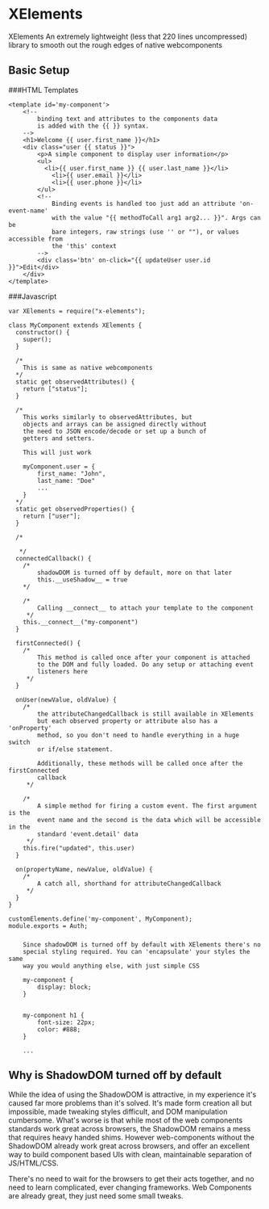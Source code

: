 # XElements

XElements An extremely lightweight (less that 220 lines uncompressed) library to smooth out the rough edges of native webcomponents

## Basic Setup

###HTML Templates

```
<template id='my-component'>
	<!-- 
		binding text and attributes to the components data 
		is added with the {{ }} syntax.  
	-->
	<h1>Welcome {{ user.first_name }}</h1>
	<div class="user {{ status }}">
		<p>A simple component to display user information</p>
		<ul>
		  <li>{{ user.first_name }} {{ user.last_name }}</li>
			<li>{{ user.email }}</li>
			<li>{{ user.phone }}</li>
		</ul>
		<!--
			Binding events is handled too just add an attribute 'on-event-name'
			with the value "{{ methodToCall arg1 arg2... }}". Args can be
			bare integers, raw strings (use '' or ""), or values accessible from 
			the 'this' context
		-->
		<div class='btn' on-click="{{ updateUser user.id }}">Edit</div>
	</div>
</template>
```

###Javascript

```
var XElements = require("x-elements");

class MyComponent extends XElements { 
  constructor() {
    super();
  }

  /* 
  	This is same as native webcomponents 
  */
  static get observedAttributes() {
    return ["status"];
  }
  
  /* 
  	This works similarly to observedAttributes, but
  	objects and arrays can be assigned directly without
  	the need to JSON encode/decode or set up a bunch of 
  	getters and setters.

  	This will just work

  	myComponent.user = {
  		first_name: "John", 
  		last_name: "Doe"
  		...
  	}
  */
  static get observedProperties() {
    return ["user"];
  }

  /*
  	
   */
  connectedCallback() { 
  	/*
  		shadowDOM is turned off by default, more on that later
  		this.__useShadow__ = true 
  	*/
    
  	/*
  		Calling __connect__ to attach your template to the component
  	 */
    this.__connect__("my-component")
  }

  firstConnected() {
  	/*
  		This method is called once after your component is attached 
  		to the DOM and fully loaded. Do any setup or attaching event
  		listeners here
  	 */
  }

  onUser(newValue, oldValue) {
  	/*
  		the attributeChangedCallback is still available in XElements
  		but each observed property or attribute also has a 'onProperty'
  		method, so you don't need to handle everything in a huge switch 
  		or if/else statement. 

  		Additionally, these methods will be called once after the firstConnected
  		callback
  	 */
  	
  	/*
  		A simple method for firing a custom event. The first argument is the 
  		event name and the second is the data which will be accessible in the 
  		standard 'event.detail' data
  	 */	
  	this.fire("updated", this.user)
  }

  on(propertyName, newValue, oldValue) {
  	/*
  		A catch all, shorthand for attributeChangedCallback
  	 */
  }
}

customElements.define('my-component', MyComponent);
module.exports = Auth;
```

###
```
	Since shadowDOM is turned off by default with XElements there's no 
	special styling required. You can 'encapsulate' your styles the same 
	way you would anything else, with just simple CSS

	my-component {
		display: block;
	}


	my-component h1 {
		font-size: 22px;
		color: #888;
	}

	...
```

## Why is ShadowDOM turned off by default

While the idea of using the ShadowDOM is attractive, in my experience it's caused 
far more problems than it's solved. It's made form creation all but impossible, 
made tweaking styles difficult, and DOM manipulation cumbersome. What's worse is that 
while most of the web components standards work great across browsers, the ShadowDOM 
remains a mess that requires heavy handed shims. However web-components without 
the ShadowDOM already work great across browsers, and offer an excellent way to 
build component based UIs with clean, maintainable separation of JS/HTML/CSS.

There's no need to wait for the browsers to get their acts together, and no need 
to learn complicated, ever changing frameworks. Web Components are already great,
they just need some small tweaks.   